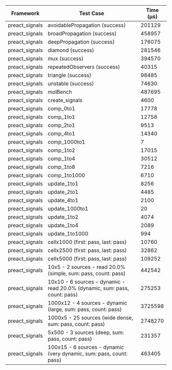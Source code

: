 | Framework | Test Case | Time (μs) |
| --- | --- | --- |
| preact_signals | avoidablePropagation (success) | 201129 |
| preact_signals | broadPropagation (success) | 458957 |
| preact_signals | deepPropagation (success) | 176075 |
| preact_signals | diamond (success) | 281546 |
| preact_signals | mux (success) | 394570 |
| preact_signals | repeatedObservers (success) | 40315 |
| preact_signals | triangle (success) | 98485 |
| preact_signals | unstable (success) | 74630 |
| preact_signals | molBench | 487695 |
| preact_signals | create_signals | 4600 |
| preact_signals | comp_0to1 | 17778 |
| preact_signals | comp_1to1 | 12758 |
| preact_signals | comp_2to1 | 9513 |
| preact_signals | comp_4to1 | 14340 |
| preact_signals | comp_1000to1 | 7 |
| preact_signals | comp_1to2 | 17015 |
| preact_signals | comp_1to4 | 30512 |
| preact_signals | comp_1to8 | 7216 |
| preact_signals | comp_1to1000 | 6710 |
| preact_signals | update_1to1 | 8256 |
| preact_signals | update_2to1 | 4485 |
| preact_signals | update_4to1 | 2100 |
| preact_signals | update_1000to1 | 20 |
| preact_signals | update_1to2 | 4074 |
| preact_signals | update_1to4 | 2089 |
| preact_signals | update_1to1000 | 994 |
| preact_signals | cellx1000 (first: pass, last: pass) | 10760 |
| preact_signals | cellx2500 (first: pass, last: pass) | 32862 |
| preact_signals | cellx5000 (first: pass, last: pass) | 109252 |
| preact_signals | 10x5 - 2 sources - read 20.0% (simple, sum: pass, count: pass) | 442542 |
| preact_signals | 10x10 - 6 sources - dynamic - read 20.0% (dynamic, sum: pass, count: pass) | 275253 |
| preact_signals | 1000x12 - 4 sources - dynamic (large, sum: pass, count: pass) | 3725598 |
| preact_signals | 1000x5 - 25 sources (wide dense, sum: pass, count: pass) | 2748270 |
| preact_signals | 5x500 - 3 sources (deep, sum: pass, count: pass) | 231357 |
| preact_signals | 100x15 - 6 sources - dynamic (very dynamic, sum: pass, count: pass) | 463405 |
